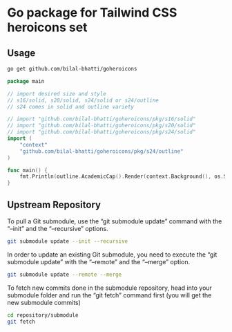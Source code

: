 # Go package for Tailwind CSS heroicons set

## Usage

```sh
go get github.com/bilal-bhatti/goheroicons
```

``` go
package main

// import desired size and style
// s16/solid, s20/solid, s24/solid or s24/outline
// s24 comes in solid and outline variety

// import "github.com/bilal-bhatti/goheroicons/pkg/s16/solid"
// import "github.com/bilal-bhatti/goheroicons/pkg/s20/solid"
// import "github.com/bilal-bhatti/goheroicons/pkg/s24/solid"
import (
    "context"
    "github.com/bilal-bhatti/goheroicons/pkg/s24/outline"
)

func main() {
    fmt.Println(outline.AcademicCap().Render(context.Background(), os.Stdout))
}
```

## Upstream Repository

To pull a Git submodule, use the “git submodule update” command with the “–init” and the “–recursive” options.

``` sh
git submodule update --init --recursive
```

In order to update an existing Git submodule, you need to execute the “git submodule update” with the “–remote” and the “–merge” option.

``` sh
git submodule update --remote --merge
```

To fetch new commits done in the submodule repository, head into your submodule folder and run the “git fetch” command first (you will get the new submodule commits)

``` sh
cd repository/submodule 
git fetch
```
